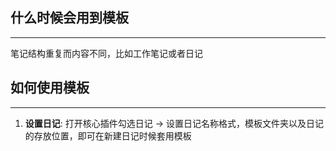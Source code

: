 ## 什么时候会用到模板

---

笔记结构重复而内容不同，比如工作笔记或者日记

## 如何使用模板

---

1. **设置日记**: 打开核心插件勾选日记 -> 设置日记名称格式，模板文件夹以及日记的存放位置，即可在新建日记时候套用模板
